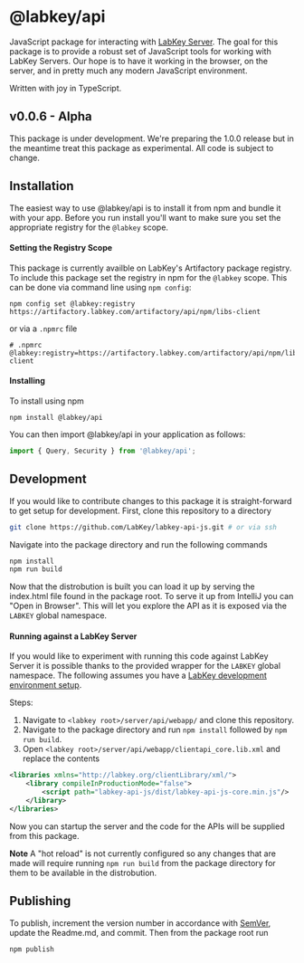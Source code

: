 # @labkey/api

JavaScript package for interacting with [LabKey Server](https://www.labkey.com/). The goal for this package is to provide a robust set of JavaScript tools for working with LabKey Servers. Our hope is to have it working in the browser, on the server, and in pretty much any modern JavaScript environment.

Written with joy in TypeScript.

## v0.0.6 - Alpha

This package is under development. We're preparing the 1.0.0 release but in the meantime treat this package as experimental. All code is subject to change.

## Installation

The easiest way to use @labkey/api is to install it from npm and bundle it with your app. Before you run install you'll want to make sure you set the appropriate registry for the `@labkey` scope.

#### Setting the Registry Scope

This package is currently availble on LabKey's Artifactory package registry. To include this package set the registry in npm for the `@labkey` scope. This can be done via command line using `npm config`:
```
npm config set @labkey:registry https://artifactory.labkey.com/artifactory/api/npm/libs-client
```
or via a `.npmrc` file
```
# .npmrc
@labkey:registry=https://artifactory.labkey.com/artifactory/api/npm/libs-client
```

#### Installing

To install using npm
```
npm install @labkey/api
```
You can then import @labkey/api in your application as follows:
```js
import { Query, Security } from '@labkey/api';
```

## Development

If you would like to contribute changes to this package it is straight-forward to get setup for development. First, clone this repository to a directory

```sh
git clone https://github.com/LabKey/labkey-api-js.git # or via ssh
```

Navigate into the package directory and run the following commands

```sh
npm install
npm run build
```

Now that the distrobution is built you can load it up by serving the index.html file found in the package root. To serve it up from IntelliJ you can "Open in Browser". This will let you explore the API as it is exposed via the `LABKEY` global namespace.

#### Running against a LabKey Server

If you would like to experiment with running this code against LabKey Server it is possible thanks to the provided wrapper for the `LABKEY` global namespace. The following assumes you have a [LabKey development environment setup](https://www.labkey.org/Documentation/wiki-page.view?name=devMachine).

Steps:
1. Navigate to `<labkey root>/server/api/webapp/` and clone this repository.
2. Navigate to the package directory and run `npm install` followed by `npm run build`.
3. Open `<labkey root>/server/api/webapp/clientapi_core.lib.xml` and replace the contents

```xml
<libraries xmlns="http://labkey.org/clientLibrary/xml/">
    <library compileInProductionMode="false">
        <script path="labkey-api-js/dist/labkey-api-js-core.min.js"/>
    </library>
</libraries>
```

Now you can startup the server and the code for the APIs will be supplied from this package.

**Note** A "hot reload" is not currently configured so any changes that are made will require running `npm run build` from the package directory for them to be available in the distrobution.

## Publishing

To publish, increment the version number in accordance with [SemVer](https://semver.org/), update the Readme.md, and commit. Then from the package root run

```sh
npm publish
```
